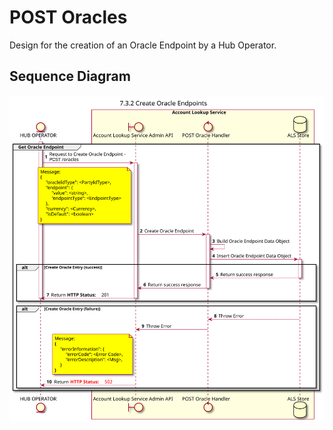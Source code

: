 # POST Oracles

Design for the creation of an Oracle Endpoint by a Hub Operator.

## Sequence Diagram

![seq-acct-lookup-admin-post-oracle-7.3.2.svg](./assets/diagrams/sequence/seq-acct-lookup-admin-post-oracle-7.3.2.svg)
